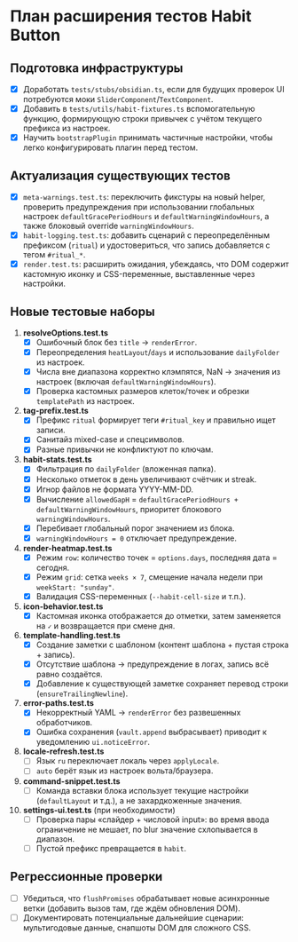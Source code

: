 # План расширения тестов Habit Button

## Подготовка инфраструктуры
- [x] Доработать `tests/stubs/obsidian.ts`, если для будущих проверок UI потребуются моки `SliderComponent`/`TextComponent`.
- [x] Добавить в `tests/utils/habit-fixtures.ts` вспомогательную функцию, формирующую строки привычек с учётом текущего префикса из настроек.
- [x] Научить `bootstrapPlugin` принимать частичные настройки, чтобы легко конфигурировать плагин перед тестом.

## Актуализация существующих тестов
- [x] `meta-warnings.test.ts`: переключить фикстуры на новый helper, проверить предупреждения при использовании глобальных настроек `defaultGracePeriodHours` и `defaultWarningWindowHours`, а также блоковый override `warningWindowHours`.
- [x] `habit-logging.test.ts`: добавить сценарий с переопределённым префиксом (`ritual`) и удостовериться, что запись добавляется с тегом `#ritual_*`.
- [x] `render.test.ts`: расширить ожидания, убеждаясь, что DOM содержит кастомную иконку и CSS-переменные, выставленные через настройки.

## Новые тестовые наборы
1. **resolveOptions.test.ts**
   - [x] Ошибочный блок без `title` → `renderError`.
   - [x] Переопределения `heatLayout`/`days` и использование `dailyFolder` из настроек.
   - [x] Числа вне диапазона корректно клэмпятся, NaN → значения из настроек (включая `defaultWarningWindowHours`).
   - [x] Проверка кастомных размеров клеток/точек и обрезки `templatePath` из настроек.

2. **tag-prefix.test.ts**
   - [x] Префикс `ritual` формирует теги `#ritual_key` и правильно ищет записи.
   - [x] Санитайз mixed-case и спецсимволов.
   - [x] Разные привычки не конфликтуют по ключам.

3. **habit-stats.test.ts**
   - [x] Фильтрация по `dailyFolder` (вложенная папка).
   - [x] Несколько отметок в день увеличивают счётчик и streak.
   - [x] Игнор файлов не формата YYYY-MM-DD.
   - [x] Вычисление `allowedGapH` = `defaultGracePeriodHours + defaultWarningWindowHours`, приоритет блокового `warningWindowHours`.
   - [x] Перебивает глобальный порог значением из блока.
   - [x] `warningWindowHours = 0` отключает предупреждение.

4. **render-heatmap.test.ts**
   - [x] Режим `row`: количество точек = `options.days`, последняя дата = сегодня.
   - [x] Режим `grid`: сетка `weeks × 7`, смещение начала недели при `weekStart: "sunday"`.
   - [x] Валидация CSS-переменных (`--habit-cell-size` и т.п.).

5. **icon-behavior.test.ts**
   - [x] Кастомная иконка отображается до отметки, затем заменяется на `✓` и возвращается при смене дня.

6. **template-handling.test.ts**
   - [x] Создание заметки с шаблоном (контент шаблона + пустая строка + запись).
   - [x] Отсутствие шаблона → предупреждение в логах, запись всё равно создаётся.
   - [x] Добавление к существующей заметке сохраняет перевод строки (`ensureTrailingNewline`).

7. **error-paths.test.ts**
   - [x] Некорректный YAML → `renderError` без развешенных обработчиков.
   - [x] Ошибка сохранения (`vault.append` выбрасывает) приводит к уведомлению `ui.noticeError`.

8. **locale-refresh.test.ts**
   - [ ] Язык `ru` переключает локаль через `applyLocale`.
   - [ ] `auto` берёт язык из настроек вольта/браузера.

9. **command-snippet.test.ts**
   - [ ] Команда вставки блока использует текущие настройки (`defaultLayout` и т.д.), а не захардкоженные значения.

10. **settings-ui.test.ts** (при необходимости)
    - [ ] Проверка пары «слайдер + числовой input»: во время ввода ограничение не мешает, по blur значение схлопывается в диапазон.
    - [ ] Пустой префикс превращается в `habit`.

## Регрессионные проверки
- [ ] Убедиться, что `flushPromises` обрабатывает новые асинхронные ветки (добавить вызов там, где ждём обновления DOM).
- [ ] Документировать потенциальные дальнейшие сценарии: мультигодовые данные, снапшоты DOM для сложного CSS.
